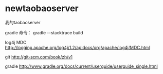 # newtaobaoserver
我的taobaoserver

gradle 命令：
gradle --stacktrace build

log4j  MDC
http://logging.apache.org/log4j/1.2/apidocs/org/apache/log4j/MDC.html

git
http://git-scm.com/book/zh/v1

gradle 
 http://www.gradle.org/docs/current/userguide/userguide_single.html

